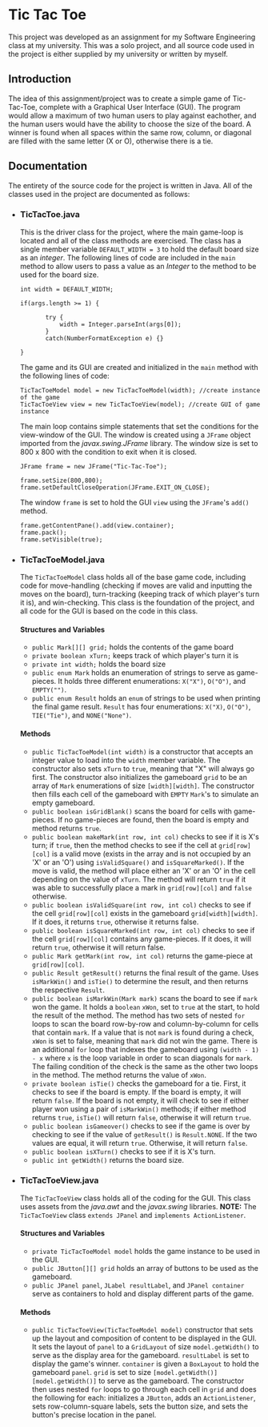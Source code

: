 # Tic Tac Toe

This project was developed as an assignment for my Software Engineering class at my university. This was a solo project, and all source code used in the project is either supplied by my university or written by myself.

## Introduction
The idea of this assignment/project was to create a simple game of Tic-Tac-Toe, complete with a Graphical User Interface (GUI). The program would allow a maximum of two human users to play against eachother, and the human users would have the ability to choose the size of the board. A winner is found when all spaces within the same row, column, or diagonal are filled with the same letter (X or O), otherwise there is a tie.

## Documentation
The entirety of the source code for the project is written in Java. All of the classes used in the project are documented as follows:
  * ### __TicTacToe.java__
   		
     This is the driver class for the project, where the main game-loop is located and all of the class methods are exercised. The class has a single member variable ```DEFAULT_WIDTH = 3``` to hold the default board size as an _integer_. The following lines of code are included in the ```main``` method to allow users to pass a value as an _Integer_ to the method to be used for the board size.
     ```
    int width = DEFAULT_WIDTH;
    
    if(args.length >= 1) {

            try {
                width = Integer.parseInt(args[0]);
            }
            catch(NumberFormatException e) {}

     }
      ```
    The game and its GUI are created and initialized in the ```main``` method with the following lines of code:
    ```
    TicTacToeModel model = new TicTacToeModel(width); //create instance of the game
    TicTacToeView view = new TicTacToeView(model); //create GUI of game instance
    ```
    The main loop contains simple statements that set the conditions for the view-window of the GUI. The window is created using a ```JFrame``` object imported from the _javax.swing.JFrame_ library. The window size is set to 800 x 800 with the condition to exit when it is closed.
    ```
    JFrame frame = new JFrame("Tic-Tac-Toe");

    frame.setSize(800,800);
    frame.setDefaultCloseOperation(JFrame.EXIT_ON_CLOSE);
    ```
     The window ```frame``` is set to hold the GUI ```view``` using the ```JFrame```'s ```add()``` method.
     ```
     frame.getContentPane().add(view.container);
     frame.pack();
     frame.setVisible(true);
     ```
  
  * ### TicTacToeModel.java
     The ```TicTacToeModel``` class holds all of the base game code, including code for move-handling (checking if moves are valid and inputting the moves on the board), turn-tracking (keeping track of which player's turn it is), and win-checking. This class is the foundation of the project, and all code for the GUI is based on the code in this class.
     #### Structures and Variables
     * ```public Mark[][] grid;``` holds the contents of the game board
     * ```private boolean xTurn;``` keeps track of which player's turn it is
     * ```private int width;``` holds the board size
     * ```public enum Mark``` holds an enumeration of strings to serve as game-pieces. It holds three different enumerations: ```X("X")```, ```O("O")```, and ```EMPTY("")```.
     * ```public enum Result``` holds an ```enum``` of strings to be used when printing the final game result. ```Result``` has four enumerations: ```X("X)```, ```O("O")```, ```TIE("Tie")```, and ```NONE("None")```.
     #### Methods
     * ```public TicTacToeModel(int width)``` is a constructor that accepts an integer value to load into the ```width``` member variable. The constructor also sets ```xTurn``` to ```true```, meaning that "X" will always go first. The constructor also initializes the gameboard ```grid``` to be an array of ```Mark``` enumerations of size ```[width][width]```. The constructor then fills each cell of the gameboard with ```EMPTY``` ```Mark```'s to simulate an empty gameboard.
     * ```public boolean isGridBlank()``` scans the board for cells with game-pieces. If no game-pieces are found, then the board is empty and method returns ```true```.
     * ```public boolean makeMark(int row, int col)``` checks to see if it is X's turn; if ```true```, then the method checks to see if the cell at ```grid[row][col]``` is a valid move (exists in the array and is not occupied by an 'X' or an 'O') using ```isValidSquare()``` and ```isSquareMarked()```. If the move is valid, the method will place either an 'X' or an 'O' in the cell depending on the value of ```xTurn```. The method will return ```true``` if it was able to successfully place a mark in ```grid[row][col]``` and ```false``` otherwise.
     * ```public boolean isValidSquare(int row, int col)``` checks to see if the cell ```grid[row][col]``` exists in the gameboard ```grid[width][width]```. If it does, it returns ```true```, otherwise it returns false.
     * ```public boolean isSquareMarked(int row, int col)``` checks to see if the cell ```grid[row][col]``` contains any game-pieces. If it does, it will return ```true```, otherwise it will return false.
     * ```public Mark getMark(int row, int col)``` returns the game-piece at ```grid[row][col]```.
     * ```public Result getResult()``` returns the final result of the game. Uses ```isMarkWin()``` and ```isTie()``` to determine the result, and then returns the respective ```Result```.
     * ```public boolean isMarkWin(Mark mark)``` scans the board to see if ```mark``` won the game. It holds a ```boolean``` ```xWon```, set to ```true``` at the start, to hold the result of the method. The method has two sets of nested ```for``` loops to scan the board row-by-row and column-by-column for cells that contain ```mark```. If a value that is not ```mark``` is found during a check, ```xWon``` is set to false, meaning that ```mark``` did not win the game. There is an additional ```for``` loop that indexes the gameboard using ```(width - 1) - x``` where `x` is the loop variable in order to scan diagonals for ```mark```. The failing condition of the check is the same as the other two loops in the method. The method returns the value of ```xWon```.
     * ```private boolean isTie()``` checks the gameboard for a tie. First, it checks to see if the board is empty. If the board is empty, it will return ```false```. If the board is not empty, it will check to see if either player won using a pair of ```isMarkWin()``` methods; if either method returns ```true```, ```isTie()``` will return ```false```, otherwise it will return ```true```.
     * ```public boolean isGameover()``` checks to see if the game is over by checking to see if the value of ```getResult()``` is ```Result.NONE```. If the two values are equal, it will return ```true```. Otherwise, it will return ```false```.
     * ```public boolean isXTurn()``` checks to see if it is X's turn.
     * ```public int getWidth()``` returns the board size.
  * ### TicTacToeView.java
     The ```TicTacToeView``` class holds all of the coding for the GUI. This class uses assets from the _java.awt_ and the _javax.swing_ libraries. __NOTE:__ The ```TicTacToeView``` class ```extends JPanel``` and ```implements ActionListener```.
     #### Structures and Variables
     * ```private TicTacToeModel model``` holds the game instance to be used in the GUI.
     * ```public JButton[][] grid``` holds an array of buttons to be used as the gameboard.
     * ```public JPanel panel```, ```JLabel resultLabel```, and ```JPanel container``` serve as containers to hold and display different parts of the game.
     #### Methods
     * ```public TicTacToeView(TicTacToeModel model)``` constructor that sets up the layout and composition of content to be displayed in the GUI. It sets the layout of ```panel``` to a ```GridLayout``` of size ```model.getWidth()``` to serve as the display area for the gameboard. ```resultLabel``` is set to display the game's winner. ```container``` is given a ```BoxLayout``` to hold the gameboard ```panel```. ```grid``` is set to size ```[model.getWidth()][model.getWidth()]``` to serve as the gameboard. The constructor then uses nested ```for``` loops to go through each cell in ```grid``` and does the following for each: initializes a ```JButton```, adds an ```ActionListener```, sets row-column-square labels, sets the button size, and sets the button's precise location in the panel. 

